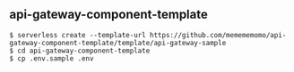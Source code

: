 ## api-gateway-component-template

```
$ serverless create --template-url https://github.com/memememomo/api-gateway-component-template/template/api-gateway-sample
$ cd api-gateway-component-template
$ cp .env.sample .env
```

